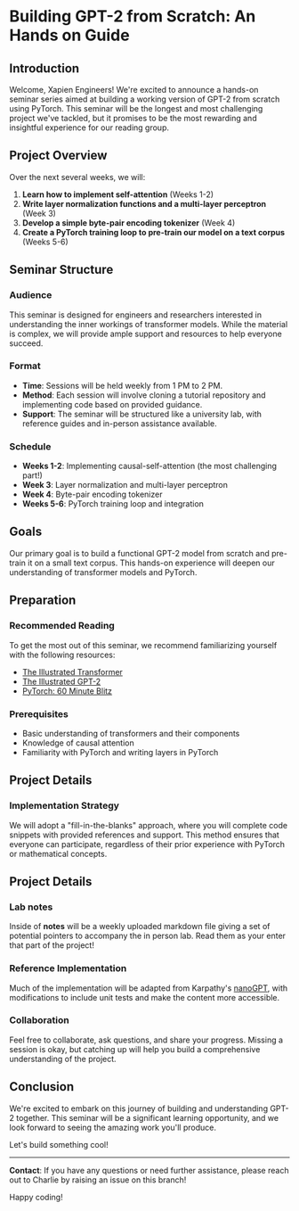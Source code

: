 # Building GPT-2 from Scratch: An Hands on Guide

## Introduction
Welcome, Xapien Engineers! We're excited to announce a hands-on seminar series aimed at building a working version of GPT-2 from scratch using PyTorch. This seminar will be the longest and most challenging project we've tackled, but it promises to be the most rewarding and insightful experience for our reading group.

## Project Overview
Over the next several weeks, we will:

1. **Learn how to implement self-attention** (Weeks 1-2)
2. **Write layer normalization functions and a multi-layer perceptron** (Week 3)
3. **Develop a simple byte-pair encoding tokenizer** (Week 4)
4. **Create a PyTorch training loop to pre-train our model on a text corpus** (Weeks 5-6)

## Seminar Structure
### Audience
This seminar is designed for engineers and researchers interested in understanding the inner workings of transformer models. While the material is complex, we will provide ample support and resources to help everyone succeed.

### Format
- **Time**: Sessions will be held weekly from 1 PM to 2 PM.
- **Method**: Each session will involve cloning a tutorial repository and implementing code based on provided guidance.
- **Support**: The seminar will be structured like a university lab, with reference guides and in-person assistance available.

### Schedule
- **Weeks 1-2**: Implementing causal-self-attention (the most challenging part!)
- **Week 3**: Layer normalization and multi-layer perceptron
- **Week 4**: Byte-pair encoding tokenizer
- **Weeks 5-6**: PyTorch training loop and integration

## Goals
Our primary goal is to build a functional GPT-2 model from scratch and pre-train it on a small text corpus. This hands-on experience will deepen our understanding of transformer models and PyTorch.

## Preparation
### Recommended Reading
To get the most out of this seminar, we recommend familiarizing yourself with the following resources:
- [The Illustrated Transformer](https://jalammar.github.io/illustrated-transformer/)
- [The Illustrated GPT-2](https://jalammar.github.io/illustrated-gpt2/)
- [PyTorch: 60 Minute Blitz](https://pytorch.org/tutorials/beginner/deep_learning_60min_blitz.html)

### Prerequisites
- Basic understanding of transformers and their components
- Knowledge of causal attention
- Familiarity with PyTorch and writing layers in PyTorch

## Project Details
### Implementation Strategy
We will adopt a "fill-in-the-blanks" approach, where you will complete code snippets with provided references and support. This method ensures that everyone can participate, regardless of their prior experience with PyTorch or mathematical concepts.

## Project Details
### Lab notes
Inside of **notes** will be a weekly uploaded markdown file giving a set of potential pointers to accompany the in person lab. Read them as your enter that part of the project!

### Reference Implementation
Much of the implementation will be adapted from Karpathy's [nanoGPT](https://github.com/karpathy/nanoGPT), with modifications to include unit tests and make the content more accessible.

### Collaboration
Feel free to collaborate, ask questions, and share your progress. Missing a session is okay, but catching up will help you build a comprehensive understanding of the project.

## Conclusion
We're excited to embark on this journey of building and understanding GPT-2 together. This seminar will be a significant learning opportunity, and we look forward to seeing the amazing work you'll produce.

Let's build something cool!

---

**Contact**: If you have any questions or need further assistance, please reach out to Charlie by raising an issue on this branch!

Happy coding!
